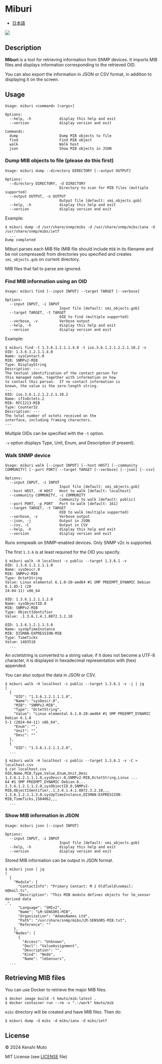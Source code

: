 # Miburi

- [日本語](README-ja.md)

![](miburi.png)

## Description

**Miburi** is a tool for retrieving information from SNMP devices. It imports MIB files and displays information corresponding to the retrieved OID.

You can also export the information in JSON or CSV format, in addition to displaying it on the screen.

## Usage

```
Usage: miburi <command> [<args>]

Options:
  --help, -h             display this help and exit
  --version              display version and exit

Commands:
  dump                   Dump MIB objects to file
  find                   Find MIB object
  walk                   Walk host
  json                   Show MIB objects in JSON
```

### Dump MIB objects to file (please do this first)

```
Usage: miburi dump --directory DIRECTORY [--output OUTPUT]

Options:
  --directory DIRECTORY, -d DIRECTORY
                         Directory to scan for MIB files (multiple supported)
  --output OUTPUT, -o OUTPUT
                         Output file [default: smi_objects.gob]
  --help, -h             display this help and exit
  --version              display version and exit
```

Example:
```
$ miburi dump -d /usr/share/snmp/mibs -d /usr/share/snmp/mibs/iana -d /usr/share/snmp/mibs/ietf
  ...
Dump completed
```

Miburi parses each MIB file (MIB file should include `MIB` in its filename and be not compressed) from directories you specified and creates `smi_objects.gob` on current directory.

MIB files that fail to parse are ignored.

### Find MIB information using an OID

```
Usage: miburi find [--input INPUT] --target TARGET [--verbose]

Options:
  --input INPUT, -i INPUT
                         Input file [default: smi_objects.gob]
  --target TARGET, -t TARGET
                         OID to find (multiple supported)
  --verbose, -v          Verbose output
  --help, -h             display this help and exit
  --version              display version and exit
```

Example:
```
$ miburi find -t 1.3.6.1.2.1.1.4.0 -t iso.3.6.1.2.1.2.2.1.10.2 -v
OID: 1.3.6.1.2.1.1.4.0
Name: sysContact.0
MIB: SNMPv2-MIB
Type: DisplayString
Description: ---
The textual identification of the contact person for
this managed node, together with information on how
to contact this person.  If no contact information is
known, the value is the zero-length string.
---
OID: iso.3.6.1.2.1.2.2.1.10.2
Name: ifInOctets.2
MIB: RFC1213-MIB
Type: Counter32
Description: ---
The total number of octets received on the
interface, including framing characters.
---
```

Multiple OIDs can be specified with the `-t` option.

`-v` option displays Type, Unit, Enum, and Description (if present).

### Walk SNMP device

```
Usage: miburi walk [--input INPUT] [--host HOST] [--community COMMUNITY] [--port PORT] --target TARGET [--verbose] [--json] [--csv]

Options:
  --input INPUT, -i INPUT
                         Input file [default: smi_objects.gob]
  --host HOST, -H HOST   Host to walk [default: localhost]
  --community COMMUNITY, -c COMMUNITY
                         Community to walk [default: public]
  --port PORT, -p PORT   Port to walk [default: 161]
  --target TARGET, -t TARGET
                         OID to walk (multiple supported)
  --verbose, -v          Verbose output
  --json, -j             Output in JSON
  --csv, -C              Output in CSV
  --help, -h             display this help and exit
  --version              display version and exit
```

Runs snmpwalk on SNMP-enabled devices. Only SNMP v2c is supported.

The first `1.3.6` is at least required for the OID you specify.

```
$ miburi walk -H localhost -c public --target 1.3.6.1 -v
OID: 1.3.6.1.2.1.1.1.0
Name: sysDescr.0
MIB: SNMPv2-MIB
Type: OctetString
Value: Linux elemental 6.1.0-20-amd64 #1 SMP PREEMPT_DYNAMIC Debian 6.1.85-1 (20
24-04-11) x86_64

OID: 1.3.6.1.2.1.1.2.0
Name: sysObjectID.0
MIB: SNMPv2-MIB
Type: ObjectIdentifier
Value: .1.3.6.1.4.1.8072.3.2.10

OID: 1.3.6.1.2.1.1.3.0
Name: sysUpTimeInstance
MIB: DISMAN-EXPRESSION-MIB
Type: TimeTicks
Value: 1483518
  ...
```

An octetstring is converted to a string value; if it does not become a UTF-8 character, it is displayed in hexadecimal representation with (hex) appended.

You can also output the data in JSON or CSV.

```
$ miburi walk -H localhost -c public --target 1.3.6.1 -v -j | jq
[
  {
    "OID": "1.3.6.1.2.1.1.1.0",
    "Name": "sysDescr.0",
    "MIB": "SNMPv2-MIB",
    "Type": "OctetString",
    "Value": "Linux elemental 6.1.0-20-amd64 #1 SMP PREEMPT_DYNAMIC Debian 6.1.8
5-1 (2024-04-11) x86_64",
    "Enum": "",
    "Unit": "",
    "Desc": ""
  },
  {
    "OID": "1.3.6.1.2.1.1.2.0",
  ...
```

```
$ miburi walk -H localhost -c public --target 1.3.6.1 -v -C > localhost.csv
$ cat localhost.csv
OID,Name,MIB,Type,Value,Enum,Unit,Desc
1.3.6.1.2.1.1.1.0,sysDescr.0,SNMPv2-MIB,OctetString,Linux ...
64 #1 SMP PREEMPT_DYNAMIC Debian 6...
1.3.6.1.2.1.1.2.0,sysObjectID.0,SNMPv2-MIB,ObjectIdentifier,.1.3.6.1.4.1.8072.3.2.10,,,
1.3.6.1.2.1.1.3.0,sysUpTimeInstance,DISMAN-EXPRESSION-MIB,TimeTicks,1504062,,,
  ...
```

### Show MIB information in JSON

```
Usage: miburi json [--input INPUT]

Options:
  --input INPUT, -i INPUT
                         Input file [default: smi_objects.gob]
  --help, -h             display this help and exit
  --version              display version and exit
```

Stored MIB information can be output in JSON format.

```
$ miburi json | jq
[
  {
    "Module": {
      "ContactInfo": "Primary Contact: M J Oldfield\nemail:     m@mail.tc",
      "Description": "This MIB module defines objects for lm_sensor derived data
.",
      "Language": "SMIv2",
      "Name": "LM-SENSORS-MIB",
      "Organization": "AdamsNames Ltd",
      "Path": "/usr/share/snmp/mibs/LM-SENSORS-MIB.txt",
      "Reference": ""
    },
    "Nodes": [
      {
        "Access": "Unknown",
        "Decl": "ValueAssignment",
        "Description": "",
        "Kind": "Node",
        "Name": "lmSensors",
  ...
```

## Retrieving MIB files

You can use Docker to retrieve the major MIB files.

```
$ docker image build -t kmuto/mib:latest .
$ docker container run --rm -v ".:/work" kmuto/mib
```

`mibs` directory will be created and have MIB files. Then do:

```
$ miburi dump -d mibs -d mibs/iana -d mibs/ietf
```

## License

© 2024 Kenshi Muto

MIT License (see [LICENSE](LICENSE) file)
